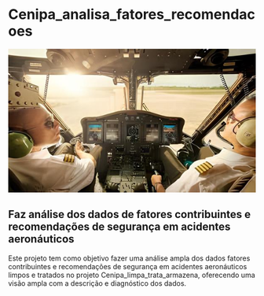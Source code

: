 # Cenipa_analisa_fatores_recomendacoes
![Imagem de Aviao](https://github.com/jairobernardesjunior/Cenipa_analisa_fatores_recomendacoes/blob/main/aviao4.jpg)
 
## Faz análise dos dados de fatores contribuintes e recomendações de segurança em acidentes aeronáuticos

Este projeto tem como objetivo fazer uma análise ampla dos dados fatores contribuintes e recomendações de segurança em acidentes aeronáuticos limpos e tratados no projeto Cenipa_limpa_trata_armazena, oferecendo uma visão ampla com a descrição e diagnóstico dos dados.
